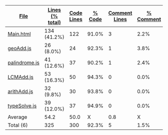 
|[File](https://github.com/Agentx1943/APCSp-CreationProject/tree/main/Statistics%2Ftotal%2FNameAscending.md%2F)|[Lines (% total)](https://github.com/Agentx1943/APCSp-CreationProject/tree/main/Statistics%2Ftotal%2FLinesDescending.md%2F)|[Code Lines](https://github.com/Agentx1943/APCSp-CreationProject/tree/main/Statistics%2Ftotal%2FCodeDescending.md%2F)|[% Code](https://github.com/Agentx1943/APCSp-CreationProject/tree/main/Statistics%2Ftotal%2FProportionCodeDescending.md%2F)|[Comment Lines](https://github.com/Agentx1943/APCSp-CreationProject/tree/main/Statistics%2Ftotal%2FCommentsAscending.md%2F)|[% Comment](https://github.com/Agentx1943/APCSp-CreationProject/tree/main/Statistics%2Ftotal%2FProportionCommentsDescending.md%2F)|[Blank Lines](https://github.com/Agentx1943/APCSp-CreationProject/tree/main/Statistics%2Ftotal%2FBlanksDescending.md%2F)|[% Blank](https://github.com/Agentx1943/APCSp-CreationProject/tree/main/Statistics%2Ftotal%2FProportionBlanksDescending.md%2F)|
| --- | --- | --- | --- | --- | --- | --- | --- |
|[Main.html](https://github.com/Agentx1943/APCSp-CreationProject/tree/main/Main.html)|134 (41.2%)|122|91.0%|3|2.2%|9|6.7%|
|[geoAdd.js](https://github.com/Agentx1943/APCSp-CreationProject/tree/main/src%2FgeoAdd.js)|26 (8.0%)|24|92.3%|1|3.8%|1|3.8%|
|[palindrome.js](https://github.com/Agentx1943/APCSp-CreationProject/tree/main/src%2Fpalindrome.js)|41 (12.6%)|37|90.2%|1|2.4%|3|7.3%|
|[LCMAdd.js](https://github.com/Agentx1943/APCSp-CreationProject/tree/main/src%2FLCMAdd.js)|53 (16.3%)|50|94.3%|0|0.0%|3|5.7%|
|[arithAdd.js](https://github.com/Agentx1943/APCSp-CreationProject/tree/main/src%2FarithAdd.js)|32 (9.8%)|30|93.8%|0|0.0%|2|6.3%|
|[typeSolve.js](https://github.com/Agentx1943/APCSp-CreationProject/tree/main/src%2FtypeSolve.js)|39 (12.0%)|37|94.9%|0|0.0%|2|5.1%|
|Average |54.2|50.0|X|0.8|X|3.3|X|
|Total (6)|325|300|92.3%|5| 1.5%|20|6.2%|
